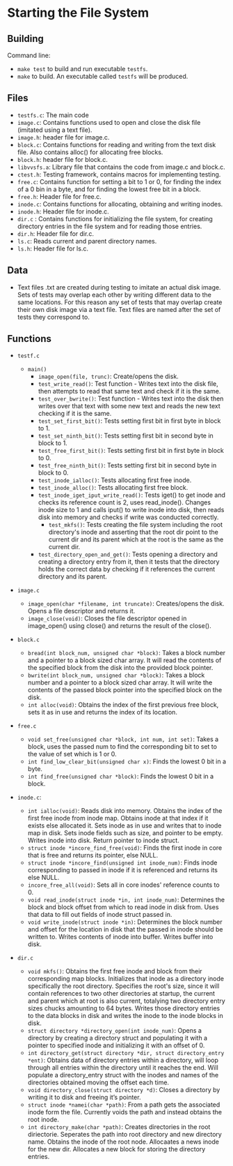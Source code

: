 # Starting the File System

## Building

Command line:

* `make test` to build and run executable `testfs`.
* `make` to build. An executable called `testfs` will be produced.

## Files

* `testfs.c`: The main code
* `image.c`: Contains functions used to open and close the disk file (imitated using a text file).
* `image.h`: header file for image.c.
* `block.c`: Contains functions for reading and writing from the text disk file. Also contains alloc() for allocating free blocks.
* `block.h`: header file for block.c.
* `libvvsfs.a`: Library file that contains the code from image.c and block.c.
* `ctest.h`: Testing framework, contains macros for implementing testing.
* `free.c`: Contains function for setting a bit to 1 or 0, for finding the index of a 0 bin in a byte, and for finding the lowest free bit in a block.
* `free.h`: Header file for free.c.
* `inode.c`: Contains functions for allocating, obtaining and writing inodes.
* `inode.h`: Header file for inode.c.
* `dir.c` : Contains functions for initializing the file system, for creating directory entries in the file system and for reading those entries.
* `dir.h`: Header file for dir.c.
* `ls.c`: Reads current and parent directory names.
* `ls.h`: Header file for ls.c.

## Data

- Text files .txt are created during testing to imitate an actual disk image. Sets of tests may overlap each other by writing different data to the same locations. For this reason any set of tests that may overlap create their own disk image via a text file. Text files are named after the set of tests they correspond to.

## Functions

* `testf.c`
  * `main()`
    * `image_open(file, trunc)`: Create/opens the disk.
    * `test_write_read()`: Test function - Writes text into the disk file, then attempts to read that same text and check if it is the same.
    * `test_over_bwrite()`: Test function - Writes text into the disk then writes over that text with some new text and reads the new text checking if it is the same.
    * `test_set_first_bit()`: Tests setting first bit in first byte in block to 1.
    * `test_set_ninth_bit()`: Tests setting first bit in second byte in block to 1.
    * `test_free_first_bit()`: Tests setting first bit in first byte in block to 0.
    * `test_free_ninth_bit()`: Tests setting first bit in second byte in block to 0.
    * `test_inode_ialloc()`: Tests allocating first free inode.
    * `test_inode_alloc()`: Tests allocating first free block.
    * `test_inode_iget_iput_write_read()`: Tests iget() to get inode and checks its reference count is 2, uses read_inode(). Changes inode size to 1 and calls iput() to write inode into disk, then reads disk into memory and checks if write was conducted correctly.
      * `test_mkfs()`: Tests creating the file system including the root directory's inode and asserting that the root dir point to the current dir and its parent which at the root is the same as the current dir.
    * `test_directory_open_and_get()`: Tests opening a directory and creating a directory entry from it, then it tests that the directory holds the correct data by checking if it references the current directory and its parent.

* `image.c`
  * `image_open(char *filename, int truncate)`: Creates/opens the disk. Opens a file descriptor and returns it.
  * `image_close(void)`: Closes the file descriptor opened in image_open() using close() and returns the result of the close().
 
* `block.c`
  * `bread(int block_num, unsigned char *block)`: Takes a block number and a pointer to a block sized char array. It will read the contents of the specified block from the disk into the provided block pointer.
  * `bwrite(int block_num, unsigned char *block)`: Takes a block number and a pointer to a block sized char array. It will write the contents of the passed block pointer into the specified block on the disk.
  * `int alloc(void)`: Obtains the index of the first previous free block, sets it as in use and returns the index of its location.
 
* `free.c`
  * `void set_free(unsigned char *block, int num, int set)`: Takes a block, uses the passed num to find the corresponding bit to set to the value of set which is 1 or 0.
  * `int find_low_clear_bit(unsigned char x)`: Finds the lowest 0 bit in a byte.
  * `int find_free(unsigned char *block)`: Finds the lowest 0 bit in a block.
 
* `inode.c`:
  * `int ialloc(void)`: Reads disk into memory. Obtains the index of the first free inode from inode map. Obtains inode at that index if it exists else allocated it. Sets inode as in use and writes that to inode map in disk. Sets inode fields such as size, and pointer to be empty. Writes inode into disk. Return pointer to inode struct.
  * `struct inode *incore_find_free(void)`: Finds the first inode in core that is free and returns its pointer, else NULL.
  * `struct inode *incore_find(unsigned int inode_num)`: Finds inode corresponding to passed in inode if it is referenced and returns its else NULL.
  * `incore_free_all(void)`: Sets all in core inodes' reference counts to 0.
  * `void read_inode(struct inode *in, int inode_num)`: Determines the block and block offset from which to read inode in disk from. Uses that data to fill out fields of inode struct passed in.
  * `void write_inode(struct inode *in)`: Determines the block number and offset for the location in disk that the passed in inode should be written to. Writes contents of inode into buffer. Writes buffer into disk.
* `dir.c`
  * `void mkfs()`: Obtains the first free inode and block from their corresponding map blocks. Initializes that inode as a directory inode specifically the root directory. Specifies the root's size, since it will contain references to two other directories at startup, the current and parent which at root is also current, totalying two directory entry sizes chucks amounting to 64 bytes. Writes those directory entries to the data blocks in disk and writes the inode to the inode blocks in disk.
  * `struct directory *directory_open(int inode_num)`: Opens a directory by creating a directory struct and populating it with a pointer to specified inode and initializing it with an offset of 0.
  * `int directory_get(struct directory *dir, struct directory_entry *ent)`: Obtains data of directory entries within a directory, will loop through all entries within the directory until it reaches the end. Will populate a directory_entry struct with the inodes and names of the directories obtained moving the offset each time.
  * `void directory_close(struct directory *d)`: Closes a directory by writing it to disk and freeing it’s pointer.
  * `struct inode *namei(char *path)`: From a path gets the associated inode form the file. Currently voids the path and instead obtains the root inode.
  * `int directory_make(char *path)`: Creates directories in the root diriectorie. Seperates the path into root directory and new directory name. Obtains the inode of the root node. Allocaates a news inode for the new dir. Allocates a new block for storing the directory entries.
